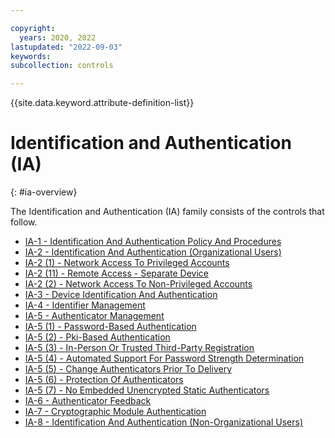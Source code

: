 ```yaml
---

copyright:
  years: 2020, 2022
lastupdated: "2022-09-03"
keywords: 
subcollection: controls

---
```




{{site.data.keyword.attribute-definition-list}}



# Identification and Authentication (IA)
{: #ia-overview}

The Identification and Authentication (IA) family consists of the controls that follow.

- [IA-1 - Identification And Authentication Policy And Procedures](/docs/controls?topic=controls-ia-1)
- [IA-2 - Identification And Authentication (Organizational Users)](/docs/controls?topic=controls-ia-2)
- [IA-2 (1) - Network Access To Privileged Accounts](/docs/controls?topic=controls-ia-2.1)
- [IA-2 (11) - Remote Access - Separate Device](/docs/controls?topic=controls-ia-2.11)
- [IA-2 (2) - Network Access To Non-Privileged Accounts](/docs/controls?topic=controls-ia-2.2)
- [IA-3 - Device Identification And Authentication](/docs/controls?topic=controls-ia-3)
- [IA-4 - Identifier Management](/docs/controls?topic=controls-ia-4)
- [IA-5 - Authenticator Management](/docs/controls?topic=controls-ia-5)
- [IA-5 (1) - Password-Based Authentication](/docs/controls?topic=controls-ia-5.1)
- [IA-5 (2) - Pki-Based Authentication](/docs/controls?topic=controls-ia-5.2)
- [IA-5 (3) - In-Person Or Trusted Third-Party Registration](/docs/controls?topic=controls-ia-5.3)
- [IA-5 (4) - Automated Support For Password Strength Determination](/docs/controls?topic=controls-ia-5.4)
- [IA-5 (5) - Change Authenticators Prior To Delivery](/docs/controls?topic=controls-ia-5.5)
- [IA-5 (6) - Protection Of Authenticators](/docs/controls?topic=controls-ia-5.6)
- [IA-5 (7) - No Embedded Unencrypted Static Authenticators](/docs/controls?topic=controls-ia-5.7)
- [IA-6 - Authenticator Feedback](/docs/controls?topic=controls-ia-6)
- [IA-7 - Cryptographic Module Authentication](/docs/controls?topic=controls-ia-7)
- [IA-8 - Identification And Authentication (Non-Organizational Users)](/docs/controls?topic=controls-ia-8)



